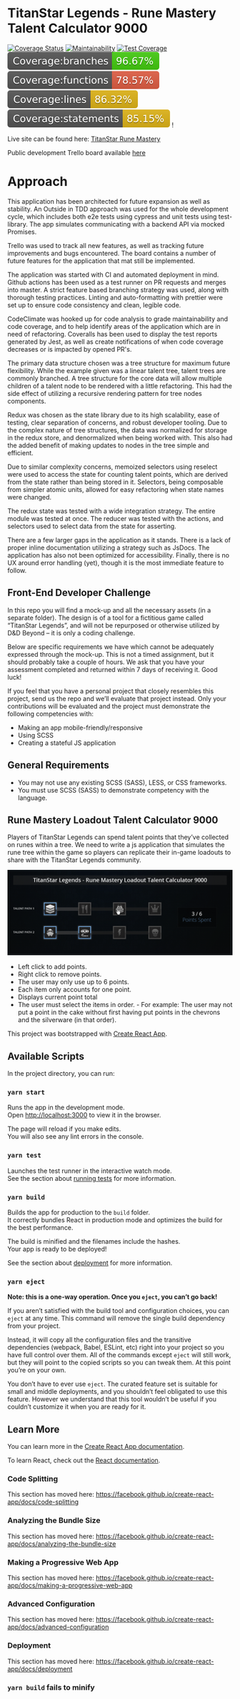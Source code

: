 # TitanStar Legends - Rune Mastery Talent Calculator 9000

[![Coverage Status](https://coveralls.io/repos/github/michaelsharpe/rune-mastery/badge.svg?branch=master)](https://coveralls.io/github/michaelsharpe/rune-mastery) [![Maintainability](https://api.codeclimate.com/v1/badges/188d41c0d4e4703901f7/maintainability)](https://codeclimate.com/github/michaelsharpe/rune-mastery/maintainability) [![Test Coverage](https://api.codeclimate.com/v1/badges/188d41c0d4e4703901f7/test_coverage)](https://codeclimate.com/github/michaelsharpe/rune-mastery/test_coverage) ![coverage:branches](coverage/badge-branches.svg) ![coverage:functions](coverage/badge-functions.svg) ![coverage:lines](coverage/badge-lines.svg) ![coverage:summary](coverage/badge-statements.svg) !

Live site can be found here: [TitanStar Rune Mastery](https://rune-mastery.netlify.app/)

Public development Trello board available [here](https://trello.com/b/cNZZn1qR/skill-tree)

# Approach

This application has been architected for future expansion as well as stability. An Outside in TDD approach was used for the whole development cycle, which includes both e2e tests using cypress and unit tests using test-library. The app simulates communicating with a backend API via mocked Promises.

Trello was used to track all new features, as well as tracking future improvements and bugs encountered. The board contains a number of future features for the application that mat still be implemented.

The application was started with CI and automated deployment in mind. Github actions has been used as a test runner on PR requests and merges into master. A strict feature based branching strategy was used, along with thorough testing practices. Linting and auto-formatting with prettier were set up to ensure code consistency and clean, legible code.

CodeClimate was hooked up for code analysis to grade maintainability and code coverage, and to help identify areas of the application which are in need of refactoring. Coveralls has been used to display the test reports generated by Jest, as well as create notifications of when code coverage decreases or is impacted by opened PR's.

The primary data structure chosen was a tree structure for maximum future flexibility. While the example given was a linear talent tree, talent trees are commonly branched. A tree structure for the core data will allow multiple children of a talent node to be rendered with a little refactoring. This had the side effect of utilizing a recursive rendering pattern for tree nodes components.

Redux was chosen as the state library due to its high scalability, ease of testing, clear separation of concerns, and robust developer tooling. Due to the complex nature of tree structures, the data was normalized for storage in the redux store, and denormalized when being worked with. This also had the added benefit of making updates to nodes in the tree simple and efficient.

Due to similar complexity concerns, memoized selectors using reselect were used to access the state for counting talent points, which are derived from the state rather than being stored in it. Selectors, being composable from simpler atomic units, allowed for easy refactoring when state names were changed.

The redux state was tested with a wide integration strategy. The entire module was tested at once. The reducer was tested with the actions, and selectors used to select data from the state for asserting.

There are a few larger gaps in the application as it stands. There is a lack of proper inline documentation utilizing a strategy such as JsDocs. The application has also not been optimized for accessibility. Finally, there is no UX around error handling (yet), though it is the most immediate feature to follow.

## Front-End Developer Challenge

In this repo you will find a mock-up and all the necessary assets (in a separate folder). The design is of a tool for a fictitious game called “TitanStar Legends”, and will not be repurposed or otherwise utilized by D&D Beyond – it is only a coding challenge.

Below are specific requirements we have which cannot be adequately expressed through the mock-up. This is not a timed assignment, but it should probably take a couple of hours. We ask that you have your assessment completed and returned within 7 days of receiving it. Good luck!

If you feel that you have a personal project that closely resembles this project, send us the repo and we’ll evaluate that project instead. Only your contributions will be evaluated and the project must demonstrate the following competencies with:

- Making an app mobile-friendly/responsive
- Using SCSS
- Creating a stateful JS application

## General Requirements

- You may not use any existing SCSS (SASS), LESS, or CSS frameworks.
- You must use SCSS (SASS) to demonstrate competency with the language.

## Rune Mastery Loadout Talent Calculator 9000

Players of TitanStar Legends can spend talent points that they’ve collected on runes within a tree. We need to write a js application that simulates the rune tree within the game so players can replicate their in-game loadouts to share with the TitanStar Legends community.

![Example](assets/example.png)

- Left click to add points.
- Right click to remove points.
- The user may only use up to 6 points.
- Each item only accounts for one point.
- Displays current point total
- The user must select the items in order. - For example: The user may not put a point in the cake without first having put points in the chevrons and the silverware (in that order).

This project was bootstrapped with [Create React App](https://github.com/facebook/create-react-app).

## Available Scripts

In the project directory, you can run:

### `yarn start`

Runs the app in the development mode.<br />
Open [http://localhost:3000](http://localhost:3000) to view it in the browser.

The page will reload if you make edits.<br />
You will also see any lint errors in the console.

### `yarn test`

Launches the test runner in the interactive watch mode.<br />
See the section about [running tests](https://facebook.github.io/create-react-app/docs/running-tests) for more information.

### `yarn build`

Builds the app for production to the `build` folder.<br />
It correctly bundles React in production mode and optimizes the build for the best performance.

The build is minified and the filenames include the hashes.<br />
Your app is ready to be deployed!

See the section about [deployment](https://facebook.github.io/create-react-app/docs/deployment) for more information.

### `yarn eject`

**Note: this is a one-way operation. Once you `eject`, you can’t go back!**

If you aren’t satisfied with the build tool and configuration choices, you can `eject` at any time. This command will remove the single build dependency from your project.

Instead, it will copy all the configuration files and the transitive dependencies (webpack, Babel, ESLint, etc) right into your project so you have full control over them. All of the commands except `eject` will still work, but they will point to the copied scripts so you can tweak them. At this point you’re on your own.

You don’t have to ever use `eject`. The curated feature set is suitable for small and middle deployments, and you shouldn’t feel obligated to use this feature. However we understand that this tool wouldn’t be useful if you couldn’t customize it when you are ready for it.

## Learn More

You can learn more in the [Create React App documentation](https://facebook.github.io/create-react-app/docs/getting-started).

To learn React, check out the [React documentation](https://reactjs.org/).

### Code Splitting

This section has moved here: https://facebook.github.io/create-react-app/docs/code-splitting

### Analyzing the Bundle Size

This section has moved here: https://facebook.github.io/create-react-app/docs/analyzing-the-bundle-size

### Making a Progressive Web App

This section has moved here: https://facebook.github.io/create-react-app/docs/making-a-progressive-web-app

### Advanced Configuration

This section has moved here: https://facebook.github.io/create-react-app/docs/advanced-configuration

### Deployment

This section has moved here: https://facebook.github.io/create-react-app/docs/deployment

### `yarn build` fails to minify
